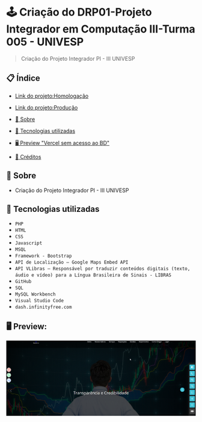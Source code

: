 # 🕹 Criação do DRP01-Projeto Integrador em Computação III-Turma 005 - UNIVESP
> Criação do Projeto Integrador PI - III UNIVESP 


## 📋 Índice
- [Link do projeto:Homologação](https://drp-01-projeto-integrador-em-computa-o-ii-turma-006.vercel.app)
- [Link do projeto:Produção](http://confinter.com.br)

- [📖 Sobre](#-Sobre)
- [🚀 Tecnologias utilizadas](#-Tecnologias-utilizadas)
- [🖥 Preview "Vercel sem acesso ao BD"](https://drp-01-projeto-integrador-em-computa-o-ii-turma-006.vercel.app/)
- [📌 Créditos](#-Créditos)

## 📖 Sobre
 - Criação do Projeto Integrador PI - III UNIVESP

## 🚀 Tecnologias utilizadas
- `PHP`
- `HTML`
- `CSS`
- `Javascript`
- `MSQL`
- `Framework - Bootstrap`
- `API de Localização – Google Maps Embed API`
- `API VLibras – Responsável por traduzir conteúdos digitais (texto, áudio e vídeo) para a Língua Brasileira de Sinais - LIBRAS`
- `GitHub`
- `SQL`
- `MySQL Workbench`
- `Visual Studio Code`
- `dash.infinityfree.com`
## 🖥 Preview:


<p align="center">
  <img src="screenshot.png" title="screenshot" alt="screenshot do jogo">
</p>


   














